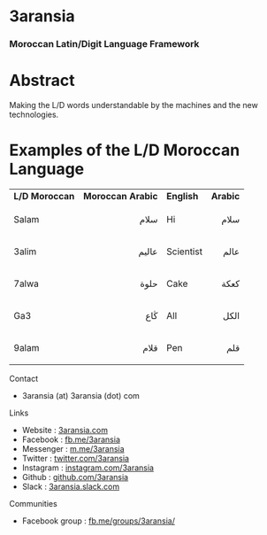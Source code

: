 # 3aransia
### Moroccan Latin/Digit Language Framework


# Abstract

Making the L/D words understandable by the machines and the new technologies.


# Examples of the L/D Moroccan Language


<table>
  <tr>
   <td><strong>L/D Moroccan </strong>
   </td>
   <td><strong>Moroccan Arabic</strong>
   </td>
   <td><strong>English</strong>
   </td>
   <td><strong>Arabic</strong>
   </td>
  </tr>
  <tr>
   <td>Salam
   </td>
   <td><p dir="rtl">
سلام</p>

   </td>
   <td>Hi
   </td>
   <td><p dir="rtl">
سلام</p>

   </td>
  </tr>
  <tr>
   <td>3alim
   </td>
   <td><p dir="rtl">
عاليم</p>

   </td>
   <td>Scientist
   </td>
   <td><p dir="rtl">
عالم</p>

   </td>
  </tr>
  <tr>
   <td>7alwa
   </td>
   <td><p dir="rtl">
حلوة</p>

   </td>
   <td>Cake
   </td>
   <td><p dir="rtl">
كعكة</p>

   </td>
  </tr>
  <tr>
   <td>Ga3
   </td>
   <td><p dir="rtl">
ڭاع</p>

   </td>
   <td>All
   </td>
   <td><p dir="rtl">
الكل</p>

   </td>
  </tr>
  <tr>
   <td>9alam
   </td>
   <td><p dir="rtl">
     قلام</p>

   </td>
   <td>Pen
   </td>
   <td><p dir="rtl">
قلم</p>

   </td>
  </tr>
</table>
     
     
Contact
- 3aransia (at) 3aransia (dot) com

Links 
- Website : [3aransia.com](http://3aransia.com)
- Facebook : [fb.me/3aransia](http://fb.me/3aransia)
- Messenger : [m.me/3aransia](http://m.me/3aransia)
- Twitter : [twitter.com/3aransia](http://twitter.com/3aransia)
- Instagram : [instagram.com/3aransia](http://instagram.com/3aransia)
- Github : [github.com/3aransia](http://github.com/3aransia)
- Slack : [3aransia.slack.com](http://3aransia.slack.com)

Communities
- Facebook group : [fb.me/groups/3aransia/](https://www.facebook.com/groups/3aransia/)
